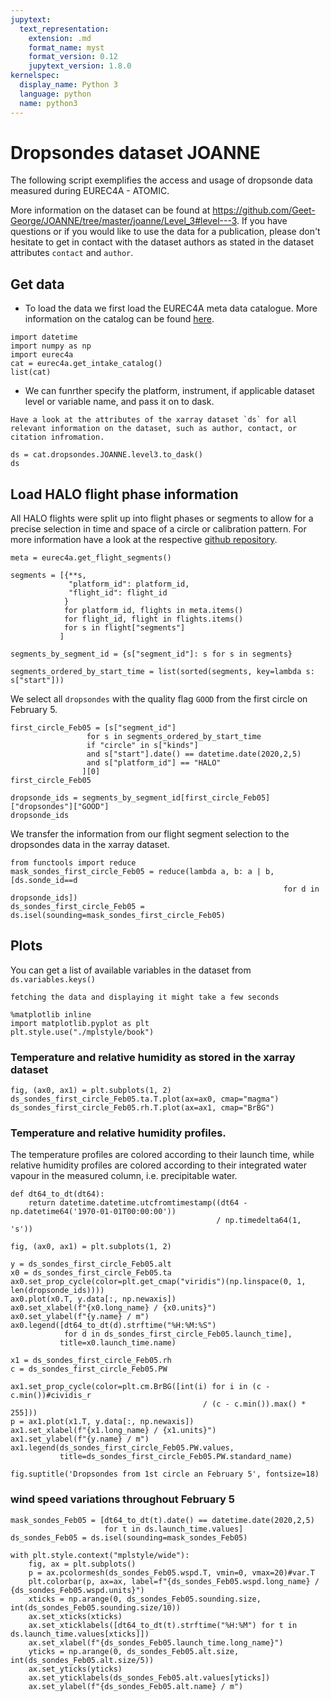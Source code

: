 ```yaml
---
jupytext:
  text_representation:
    extension: .md
    format_name: myst
    format_version: 0.12
    jupytext_version: 1.8.0
kernelspec:
  display_name: Python 3
  language: python
  name: python3
---
```


# Dropsondes dataset JOANNE

The following script exemplifies the access and usage of dropsonde data measured 
during EUREC4A - ATOMIC.  

More information on the dataset can be found at https://github.com/Geet-George/JOANNE/tree/master/joanne/Level_3#level---3.
If you have questions or if you would like to use the data for a publication, please don't hesitate to get in contact with the dataset authors as stated in the dataset attributes `contact` and `author`.

## Get data
* To load the data we first load the EUREC4A meta data catalogue. More information on the catalog can be found [here](https://github.com/eurec4a/eurec4a-intake#eurec4a-intake-catalogue).

```{code-cell} ipython3
import datetime
import numpy as np
import eurec4a
cat = eurec4a.get_intake_catalog()
list(cat)
```

* We can funrther specify the platform, instrument, if applicable dataset level or variable name, and pass it on to dask.

```{note}
Have a look at the attributes of the xarray dataset `ds` for all relevant information on the dataset, such as author, contact, or citation infromation.
```

```{code-cell} ipython3
ds = cat.dropsondes.JOANNE.level3.to_dask()
ds
```

## Load HALO flight phase information
All HALO flights were split up into flight phases or segments to allow for a precise selection in time and space of a circle or calibration pattern. For more information have a look at the respective [github repository](https://github.com/eurec4a/flight-phase-separation#segmentation-of-flights-during-eurec4a).

```{code-cell} ipython3
meta = eurec4a.get_flight_segments()
```

```{code-cell} ipython3
segments = [{**s,
             "platform_id": platform_id,
             "flight_id": flight_id
            }
            for platform_id, flights in meta.items()
            for flight_id, flight in flights.items()
            for s in flight["segments"]
           ]
```

```{code-cell} ipython3
segments_by_segment_id = {s["segment_id"]: s for s in segments}
```

```{code-cell} ipython3
segments_ordered_by_start_time = list(sorted(segments, key=lambda s: s["start"]))
```

We select all `dropsondes` with the quality flag `GOOD` from the first circle on February 5.

```{code-cell} ipython3
first_circle_Feb05 = [s["segment_id"]
                 for s in segments_ordered_by_start_time
                 if "circle" in s["kinds"]
                 and s["start"].date() == datetime.date(2020,2,5)
                 and s["platform_id"] == "HALO"
                ][0]
first_circle_Feb05
```

```{code-cell} ipython3
dropsonde_ids = segments_by_segment_id[first_circle_Feb05]["dropsondes"]["GOOD"]
dropsonde_ids
```

We transfer the information from our flight segment selection to the dropsondes data in the xarray dataset.

```{code-cell} ipython3
from functools import reduce
mask_sondes_first_circle_Feb05 = reduce(lambda a, b: a | b, [ds.sonde_id==d
                                                             for d in dropsonde_ids])
ds_sondes_first_circle_Feb05 = ds.isel(sounding=mask_sondes_first_circle_Feb05)
```

## Plots
You can get a list of available variables in the dataset from `ds.variables.keys()`  

```{note}
fetching the data and displaying it might take a few seconds
```

```{code-cell} ipython3
%matplotlib inline
import matplotlib.pyplot as plt
plt.style.use("./mplstyle/book")
```

### Temperature and relative humidity as stored in the xarray dataset

```{code-cell} ipython3
fig, (ax0, ax1) = plt.subplots(1, 2)
ds_sondes_first_circle_Feb05.ta.T.plot(ax=ax0, cmap="magma")
ds_sondes_first_circle_Feb05.rh.T.plot(ax=ax1, cmap="BrBG")
```

### Temperature and relative humidity profiles.
The temperature profiles are colored according to their launch time, while relative humidity profiles are colored according to their integrated water vapour in the measured column, i.e. precipitable water.

```{code-cell} ipython3
def dt64_to_dt(dt64):
    return datetime.datetime.utcfromtimestamp((dt64 - np.datetime64('1970-01-01T00:00:00'))
                                              / np.timedelta64(1, 's'))
```

```{code-cell} ipython3
fig, (ax0, ax1) = plt.subplots(1, 2)

y = ds_sondes_first_circle_Feb05.alt
x0 = ds_sondes_first_circle_Feb05.ta
ax0.set_prop_cycle(color=plt.get_cmap("viridis")(np.linspace(0, 1, len(dropsonde_ids))))
ax0.plot(x0.T, y.data[:, np.newaxis])
ax0.set_xlabel(f"{x0.long_name} / {x0.units}")
ax0.set_ylabel(f"{y.name} / m")
ax0.legend([dt64_to_dt(d).strftime("%H:%M:%S")
            for d in ds_sondes_first_circle_Feb05.launch_time],
           title=x0.launch_time.name)

x1 = ds_sondes_first_circle_Feb05.rh
c = ds_sondes_first_circle_Feb05.PW

ax1.set_prop_cycle(color=plt.cm.BrBG([int(i) for i in (c - c.min())#cividis_r
                                           / (c - c.min()).max() * 255]))
p = ax1.plot(x1.T, y.data[:, np.newaxis])
ax1.set_xlabel(f"{x1.long_name} / {x1.units}")
ax1.set_ylabel(f"{y.name} / m")
ax1.legend(ds_sondes_first_circle_Feb05.PW.values,
           title=ds_sondes_first_circle_Feb05.PW.standard_name)

fig.suptitle('Dropsondes from 1st circle an February 5', fontsize=18)
```

### wind speed variations throughout February 5

```{code-cell} ipython3
mask_sondes_Feb05 = [dt64_to_dt(t).date() == datetime.date(2020,2,5)
                     for t in ds.launch_time.values]
ds_sondes_Feb05 = ds.isel(sounding=mask_sondes_Feb05)
```

```{code-cell} ipython3
with plt.style.context("mplstyle/wide"):
    fig, ax = plt.subplots()
    p = ax.pcolormesh(ds_sondes_Feb05.wspd.T, vmin=0, vmax=20)#var.T
    plt.colorbar(p, ax=ax, label=f"{ds_sondes_Feb05.wspd.long_name} / {ds_sondes_Feb05.wspd.units}")
    xticks = np.arange(0, ds_sondes_Feb05.sounding.size, int(ds_sondes_Feb05.sounding.size/10))
    ax.set_xticks(xticks)
    ax.set_xticklabels([dt64_to_dt(t).strftime("%H:%M") for t in ds.launch_time.values[xticks]])
    ax.set_xlabel(f"{ds_sondes_Feb05.launch_time.long_name}")
    yticks = np.arange(0, ds_sondes_Feb05.alt.size, int(ds_sondes_Feb05.alt.size/5))
    ax.set_yticks(yticks)
    ax.set_yticklabels(ds_sondes_Feb05.alt.values[yticks])
    ax.set_ylabel(f"{ds_sondes_Feb05.alt.name} / m")
```
